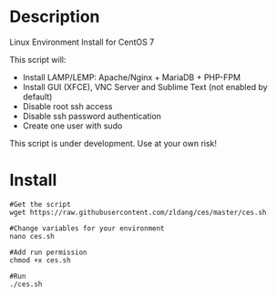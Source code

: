 # Description
Linux Environment Install for CentOS 7

This script will:
- Install LAMP/LEMP: Apache/Nginx + MariaDB + PHP-FPM
- Install GUI (XFCE), VNC Server and Sublime Text (not enabled by default)
- Disable root ssh access
- Disable ssh password authentication
- Create one user with sudo

This script is under development. Use at your own risk!

# Install
```Shell
#Get the script
wget https://raw.githubusercontent.com/zldang/ces/master/ces.sh

#Change variables for your environment
nano ces.sh 

#Add run permission
chmod +x ces.sh

#Run
./ces.sh
```

